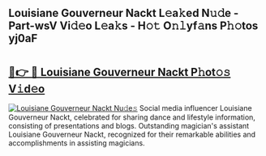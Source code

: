 ## Louisiane Gouverneur Nackt L𝚎a𝚔ed N𝚞𝚍e - Part-wsV Vi𝚍𝚎o L𝚎a𝚔s - H𝚘𝚝 O𝚗𝚕yf𝚊ns P𝚑𝚘tos yj0aF

# <h2><a href="http://kf60am.oniu.top/?m=Louisiane+Gouverneur+Nackt">🔗👉 🔴 Louisiane Gouverneur Nackt P𝚑ot𝚘𝚜 V𝚒d𝚎o</a></h2>

[![Louisiane Gouverneur Nackt Nu𝚍e𝚜](https://i.imgur.com/0qMVB7G.gif)](http://kf60am.oniu.top/?m=Louisiane+Gouverneur+Nackt)
Social media influencer Louisiane Gouverneur Nackt, celebrated for sharing dance and lifestyle information, consisting of presentations and blogs. Outstanding magician's assistant Louisiane Gouverneur Nackt, recognized for their remarkable abilities and accomplishments in assisting magicians.  
